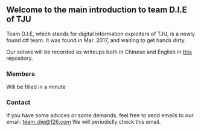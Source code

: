 ## Welcome to the main introduction to team D.I.E of TJU
Team D.I.E, which stands for digital information exploiters of TJU, is a newly found ctf team.
It was found in Mar. 2017, and waiting to get hands dirty.

Our solves will be recorded as writeups both in Chinese and English in [this](https://github.com/team-die/writeup/blob/master/README.md) repository.


### Members
Will be filled in a minute
### Contact

If you have some advices or some demands, feel free to send emails to our email: team_die@126.com
We will periodiclly check this email. 
